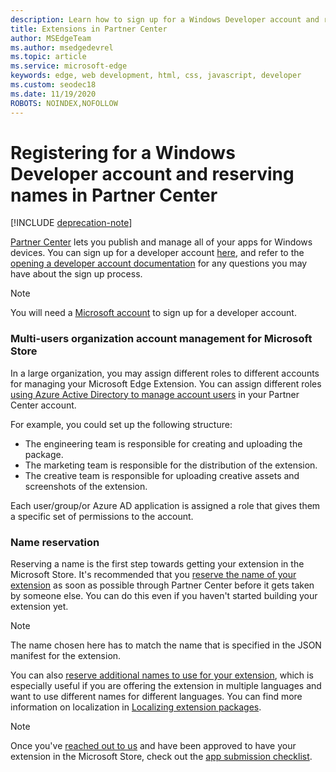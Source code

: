 ```yaml
---
description: Learn how to sign up for a Windows Developer account and reserve a name for your Microsoft Edge extension.
title: Extensions in Partner Center
author: MSEdgeTeam
ms.author: msedgedevrel
ms.topic: article
ms.service: microsoft-edge
keywords: edge, web development, html, css, javascript, developer
ms.custom: seodec18
ms.date: 11/19/2020
ROBOTS: NOINDEX,NOFOLLOW
---
```

# Registering for a Windows Developer account and reserving names in Partner Center  

[!INCLUDE [deprecation-note](../../includes/deprecation-note.md)]  

[Partner Center](https://partner.microsoft.com/dashboard) lets you publish and manage all of your apps for Windows devices. You can sign up for a developer account [here](https://developer.microsoft.com/store/register), and refer to the [opening a developer account documentation](https://docs.microsoft.com/windows/uwp/publish/opening-a-developer-account) for any questions you may have about the sign up process.
> [!NOTE]
> You will need a [Microsoft account](https://login.live.com/) to sign up for a developer account.

### Multi-users organization account management for Microsoft Store  

In a large organization, you may assign different roles to different accounts for managing your Microsoft Edge Extension. You can assign different roles [using Azure Active Directory to manage account users](https://msdn.microsoft.com/windows/uwp/publish/manage-account-users) in your Partner Center account.

For example, you could set up the following structure:
- The engineering team is responsible for creating and uploading the package.
- The marketing team is responsible for the distribution of the extension.
- The creative team is responsible for uploading creative assets and screenshots of the extension.

Each user/group/or Azure AD application is assigned a role that gives them a specific set of permissions to the account.

### Name reservation

Reserving a name is the first step towards getting your extension in the Microsoft Store.
It's recommended that you [reserve the name of your extension](/windows/uwp/publish/create-your-app-by-reserving-a-name) as soon as possible through Partner Center before it gets taken by someone else. You can do this even if you haven't started building your extension yet.

> [!NOTE]
> The name chosen here has to match the name that is specified in the JSON manifest for the extension. 

You can also [reserve additional names to use for your extension](https://msdn.microsoft.com/windows/uwp/publish/manage-app-names), which is especially useful if you are offering the extension in multiple languages and want to use different names for different languages. You can find more information on localization in [Localizing extension packages](./localizing-extension-packages.md).

> [!NOTE]
> Once you've [reached out to us](https://aka.ms/extension-request) and have been approved to have your extension in the Microsoft Store, check out the [app submission checklist](https://docs.microsoft.com/windows/uwp/publish/app-submissions).
